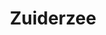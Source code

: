 ---
title: Zuiderzee
description: Fantastisch natuurroute waar je volop geniet van rust en ruimte.
tijd: ± 3 uur
route_url: >-
  https://www.google.com/maps/d/edit?mid=1yIqwIAI0MFq6uuyk_i-3vYA8qXUKjBFr&amp;z=11
omgeving:
  - bolsward
  - makkum
  - allingawier
  - tjerkwerd
prijs: 175
sloepen:
  - petter
  - sloepen/beenakker.md
---